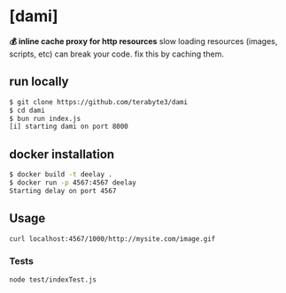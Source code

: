 # [dami]

**💰 inline cache proxy for http resources**
slow loading resources (images, scripts, etc) can break your code. fix this by caching them.

## run locally
```sh
$ git clone https://github.com/terabyte3/dami
$ cd dami
$ bun run index.js
[i] starting dami on port 8000
```

## docker installation
```sh
$ docker build -t deelay .
$ docker run -p 4567:4567 deelay
Starting delay on port 4567
```

## Usage
```sh
curl localhost:4567/1000/http://mysite.com/image.gif
```

### Tests
```sh
node test/indexTest.js
```
